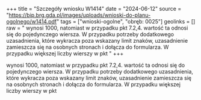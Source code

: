+++
title = "Szczegóły wniosku W1414"
date = "2024-06-12"
source = "https://bip.brg.gda.pl/images/uploads/wnioski-do-planu-ogolnego/w1414.pdf"
tags = ["wnioski-ogolne", "obręb: 0025"]
geolinks = []
raw = " wynosi 1000, natomiast w przypadku pkt 7.2,4. wartość ta odnosi się do pojedynczego wiersza. W przypadku potrzeby dodatkowego uzasadnienia, które wykracza poza wskazany limit znaków, uzasadnienie zamieszcza się na osobnych stronach i dołącza do formularza. W przypadku większej liczby wierszy w pkt "
+++

 wynosi 1000, natomiast w przypadku pkt 7.2,4. wartość ta odnosi się do pojedynczego wiersza.
W przypadku potrzeby dodatkowego uzasadnienia, które wykracza poza wskazany limit znaków, uzasadnienie zamieszcza się na osobnych
stronach i dołącza do formularza. W przypadku większej liczby wierszy w pkt 


